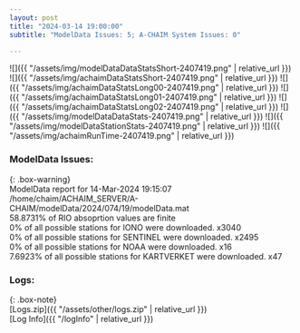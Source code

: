 ```yaml
---
layout: post
title: "2024-03-14 19:00:00"
subtitle: "ModelData Issues: 5; A-CHAIM System Issues: 0"

---
```


![]({{ "/assets/img/modelDataDataStatsShort-2407419.png" | relative_url }})
![]({{ "/assets/img/achaimDataStatsShort-2407419.png" | relative_url }})
![]({{ "/assets/img/achaimDataStatsLong00-2407419.png" | relative_url }})
![]({{ "/assets/img/achaimDataStatsLong01-2407419.png" | relative_url }})
![]({{ "/assets/img/achaimDataStatsLong02-2407419.png" | relative_url }})
![]({{ "/assets/img/modelDataDataStats-2407419.png" | relative_url }})
![]({{ "/assets/img/modelDataStationStats-2407419.png" | relative_url }})
![]({{ "/assets/img/achaimRunTime-2407419.png" | relative_url }})


### ModelData Issues:  
  
{: .box-warning}  
 ModelData report for 14-Mar-2024 19:15:07   
 /home/chaim/ACHAIM_SERVER/A-CHAIM/modelData/2024/074/19/modelData.mat   
 58.8731% of RIO absoprtion values are finite   
 0% of all possible stations for IONO were downloaded. x3040   
 0% of all possible stations for SENTINEL were downloaded. x2495   
 0% of all possible stations for NOAA were downloaded. x16   
 7.6923% of all possible stations for KARTVERKET were downloaded. x47   
  


### Logs:  
  
{: .box-note}  
[Logs.zip]({{ "/assets/other/logs.zip" | relative_url }})  
[Log Info]({{ "/logInfo" | relative_url }})  
